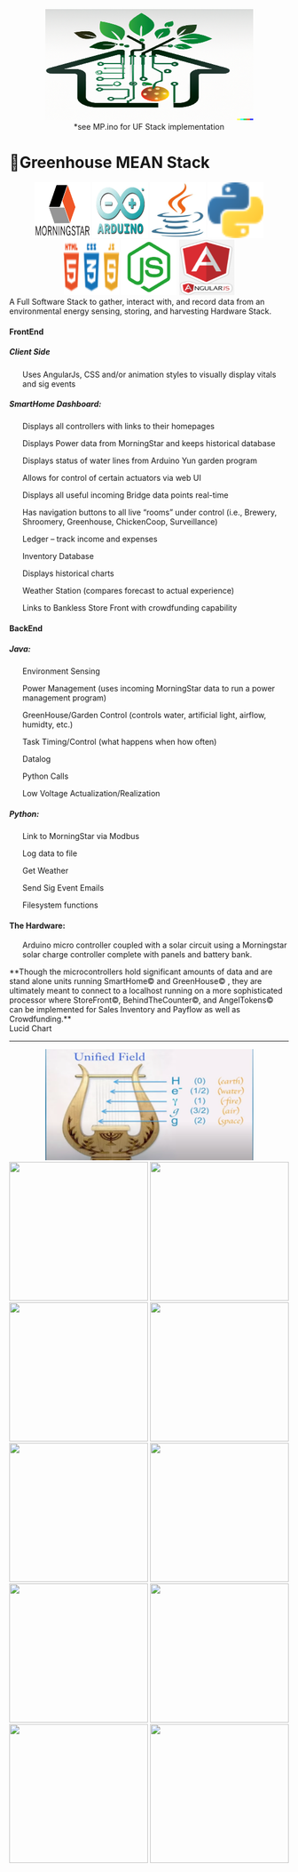 <div>
	<div align="center"><img height="200px" width="375px" src="./0.png"></div>
	<div align="center">*see MP.ino for UF Stack implementation</div>
	<h1>🌱Greenhouse MEAN Stack</h1>
	<div align="center">
		<img height="100px" width="100px" src="./morningstar.png">
		<img height="100px" width="100px" src="./arduino.jpg">
		<img height="100px" width="100px" src="./java_logo.png">
		<img height="100px" width="100px" src="./Python_Logo.png">
		<img height="100px" width="100px" src="./html_css_js.png">
		<img height="100px" width="100px" src="./node_logo.png">
		<img height="100px" width="100px" src="./angularjs_logo.png">
	</div>
	<div>
	A Full Software Stack to gather, interact with, and record data from an environmental energy sensing, storing, and harvesting Hardware Stack.
	</div>
	<div>
		<h4>FrontEnd</h4>
		<h5>Client Side</h5>
		<ul>Uses AngularJs, CSS and/or animation styles to visually display vitals and sig events</ul>
		<p><h5>SmartHome Dashboard:</h5>
			<ul>Displays all controllers with links to their homepages</ul>
			<ul>Displays Power data from MorningStar and keeps historical database</ul>
			<ul>Displays status of water lines from Arduino Yun garden program</ul>
			<ul>Allows for control of certain actuators via web UI</ul>
			<ul>Displays all useful incoming Bridge data points real-time</ul>
			<ul>Has navigation buttons to all live “rooms” under control 
				(i.e., Brewery, Shroomery, Greenhouse, ChickenCoop, Surveillance)</ul>
			<ul>Ledger – track income and expenses</ul>
			<ul>Inventory Database</ul>
			<ul>Displays historical charts</ul>
			<ul>Weather Station (compares forecast to actual experience)</ul>
			<ul>Links to Bankless Store Front with crowdfunding capability</ul>
		</p>
		<h4>BackEnd</h4>
		<p><h5>Java:</h5>
			<ul>Environment Sensing</ul>
			<ul>Power Management (uses incoming MorningStar data to run a power management program)</ul>
			<ul>GreenHouse/Garden Control (controls water, artificial light, airflow, humidty, etc.)</ul>
			<ul>Task Timing/Control (what happens when how often)</ul>
			<ul>Datalog</ul>
			<ul>Python Calls</ul>
			<ul>Low Voltage Actualization/Realization</ul>
		</p>
		<p><h5>Python:</h5>
			<ul>Link to MorningStar via Modbus</ul>
			<ul>Log data to file</ul>
			<ul>Get Weather</ul>
			<ul>Send Sig Event Emails</ul>
			<ul>Filesystem functions</ul>
		</p>
		<p><h4>The Hardware:</h4>
			<ul>Arduino micro controller coupled with a solar circuit using
				a Morningstar solar charge controller complete with panels
				and battery bank.
			</ul>
		</p>
	</div>

<div>
**Though the microcontrollers hold significant amounts of data and are stand alone units running SmartHome© and GreenHouse© , they are ultimately meant to connect to a localhost running on a more sophisticated processor where StoreFront©, BehindTheCounter©, and AngelTokens© can be implemented for Sales Inventory and Payflow as well as Crowdfunding.**
</div>

</div>  
<a src="https://lucid.app/lucidchart/2583a382-273a-48f7-9c58-65a5fc4d5cf9/edit?view_items=qJbpXF30HLLe&invitationId=inv_0d67ca74-1058-44e4-b4be-61e5acd26da4#">Lucid Chart</a>
<hr/>
<div align="center"><img height="200px" width="375px" src="./UnifiedField.png"></div>
<div>
	<img height="250px" width="250px" src="https://user-images.githubusercontent.com/75486638/134360883-0160120a-41fe-4a07-850f-14e03be9f175.png">
	<img height="250px" width="250px" src="https://user-images.githubusercontent.com/75486638/134360691-9bb2c9de-e3cb-4803-990f-5c536fb11b21.png">
	<img height="250px" width="250px" src="https://user-images.githubusercontent.com/75486638/134360847-09d73560-56ec-49de-848f-7ab9ce15bcd8.png">
	<img height="250px" width="250px" src="https://user-images.githubusercontent.com/75486638/119382357-eb5cba00-bc8f-11eb-8f67-6b60b4703688.png">
	<img height="250px" width="250px" src="https://user-images.githubusercontent.com/75486638/134360854-8baa8306-39c4-4c5b-ab7b-5a7e5d0871df.png">
	<img height="250px" width="250px" src="https://user-images.githubusercontent.com/75486638/134360864-7627cc5d-9033-410a-a4c7-f878eb1a0bc8.png">
	<img height="250px" width="250px" src="https://user-images.githubusercontent.com/75486638/175050338-9bba38e4-9c23-410e-b238-0191f300e7ea.png">
	<img height="250px" width="250px" src="https://user-images.githubusercontent.com/75486638/175050507-791ff907-8ce6-4aad-8843-2f4bf41c96eb.png">
	<img height="250px" width="250px" src="https://user-images.githubusercontent.com/75486638/175050548-5557915e-9bbe-466d-9c19-ee33a066d210.png">
	<img height="250px" width="250px" src="https://user-images.githubusercontent.com/75486638/175050560-adb8f392-b930-4f36-96e2-12347286823e.png">
</div>
